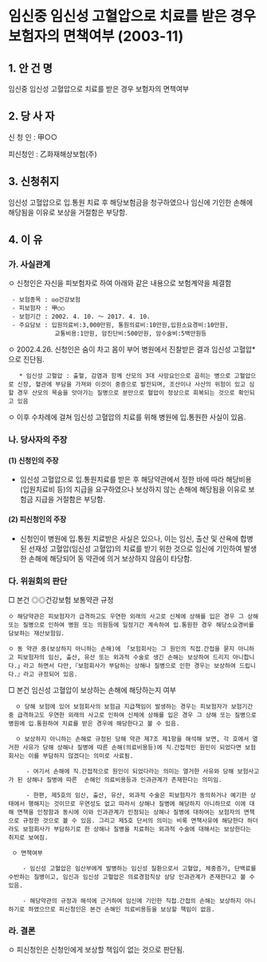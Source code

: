 # 임신중 임신성 고혈압으로 치료를 받은 경우 보험자의 면책여부 (2003-11)


## 1. 안 건 명
임신중 임신성 고혈압으로 치료를 받은 경우 보험자의 면책여부

## 2. 당 사 자

신 청 인 : 甲○○

피신청인 : 乙화재해상보험(주) 

## 3. 신청취지
임신성 고혈압으로 입․통원 치료 후 해당보험금을 청구하였으나 임신에 기인한 손해에 해당됨을 이유로 보상을 거절함은 부당함.

## 4. 이   유
### 가. 사실관계

  ㅇ 신청인은 자신을 피보험자로 하여 아래와 같은 내용으로 보험계약을 체결함   

     - 보험종목 : ◎◎건강보험
     - 피보험자 : 甲○○
     - 보험기간 : 2002. 4. 10. ～ 2017. 4. 10.
     - 주요담보 : 입원의료비:3,000만원, 통원의료비:10만원,입원소요경비:10만원,
                 교통비용:1만원, 암진단비:500만원, 암수술비:5백만원등
      
  ㅇ 2002.4.26. 신청인은 숨이 차고 몸이 부어 병원에서 진찰받은 결과 임신성 고혈압*으로 진단됨.
 
       * 임신성 고혈압 : 출혈, 감염과 함께 산모의 3대 사망요인으로 꼽히는 병으로 고혈압으로 신장, 혈관에 부담을 가져와 이것이 중증으로 발전되며, 조산이나 사산의 위험이 있고 심할 경우 산모의 목숨을 앗아가는 질병으로 분만으로 혈압이 정상으로 회복되는 것으로 확인되고 있음

  ㅇ 이후 수차례에 걸쳐 임신성 고혈압의 치료를 위해 병원에 입․통원한 사실이 있음.

### 나. 당사자의 주장

####   (1) 신청인의 주장

- 임신성 고혈압으로 입․통원치료를 받은 후 해당약관에서 정한 바에 따라 해당비용(입원치료비 등)의 지급을 요구하였으나 보상하지 않는 손해에 해당됨을 이유로 보험금 지급을 거절함은 부당함.

####  (2) 피신청인의 주장

- 신청인이 병원에 입․통원 치료받은 사실은 있으나, 이는 임신, 출산 및 산욕에 합병된 선재성 고혈압(임신성 고혈압)의 치료를 받기 위한 것으로 임신에 기인하여 발생한 손해에 해당되어 동 약관에 의거 보상하지 않음이 타당함.
 
### 다. 위원회의 판단

   □ 본건 ◎◎건강보험 보통약관 규정 

    ㅇ 해당약관은 피보험자가 급격하고도 우연한 외래의 사고로 신체에 상해를 입은 경우 그 상해 또는 질병으로 인하여 병원 또는 의원등에 일정기간 계속하여 입․통원한 경우 해당소요경비를 담보하는 재산보험임.

    ㅇ 동 약관 중(보상하지 아니하는 손해)에 「보험회사는 그 원인의 직접․간접을 묻지 아니하고 피보험자의 임신, 출산, 유산 또는 외과적 수술로 생긴 손해는 보상하여 드리지 아니합니다.」라고 하면서 다만,『보험회사가 부담하는 상해나 질병으로 인한 경우는 보상하여 드립니다.』라고 규정되어 있음.

   □ 본건 임신성 고혈압이 보상하는 손해에 해당하는지 여부

      ㅇ 당해 보험에 있어 보험회사의 보험금 지급책임이 발생하는 경우는 피보험자가 보험기간 중 급격하고도 우연한 외래의 사고로 인하여 신체에 상해를 입은 경우 그 상해 또는 질병으로 병원에 입․통원하여 치료를 받은 경우에 해당한다고 볼 수 있음.

      ㅇ 보상하지 아니하는 손해로 규정된 당해 약관 제7조 제1항을 해석해 보면, 각 호에서 열거한 사유가 당해 상해나 질병에 따른 손해(의료비용등)에 직․간접적인 원인이 되었다면 보험회사는 이를 부담하지 않겠다는 의미로 사료됨.

         - 여기서 손해에 직․간접적으로 원인이 되었다라는 의미는 열거한 사유와 당해 보험사고가 된 상해나 질병에 따른  손해인 의료비용등과 인과관계가 존재한다는 의미임.

         - 한편, 제5호의 임신, 출산, 유산, 외과적 수술은 피보험자가 동의하거나 예기한 상태에서 행해지는 것이므로 우연성도 없고 따라서 상해나 질병에 해당하지 아니하므로 이에 대해 면책을 인정함과 동시에 이와 인과관계가 인정되는 상해나 질병에 대하여는 보험자의 면책으로 규정한 것으로 볼 수 있음. 그리고 제5호 단서의 의미는 비록 면책사유에 해당한다 하더라도 보험회사가 부담하기로 한 상해나 질병을 치료하는 외과적 수술에 대해서는 보상한다는 취지로 보여짐.

     ㅇ 면책여부 

        - 임신성 고혈압은 임산부에게 발병하는 임신성 질환으로서 고혈압, 체중증가, 단백료를 수반하는 질병이고, 임신과 임신성 고혈압은 의료경험칙상 상당 인과관계가 존재한다고 볼 수 있음.

        - 해당약관의 규정과 해석에 근거하여 임신에 기인한 직접․간접의 손해는 보상하지 아니하기로 하였으므로 피신청인은 본건 손해인 의료비용등을 보상할 책임이 없음. 

### 라. 결론

ㅇ 피신청인은 신청인에게 보상할 책임이 없는 것으로 판단됨.
